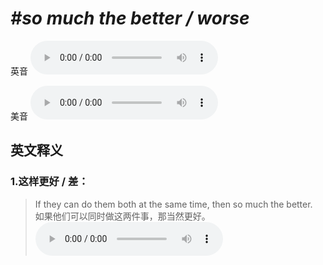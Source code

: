 # ***\#so much the better / worse*** 
英音
<audio src="./media/so much the better1_AAC.aac" controls="controls"></audio>

美音
<audio src="./media/so much the better2_AAC.aac" controls="controls"></audio>



  

英文释义
---
### 1.**这样更好 / 差：**  

 > If they can do them both at the same time, then so much the better.   
 > 如果他们可以同时做这两件事，那当然更好。    
<audio src="./media/15-better.aac" controls="controls"></audio>


